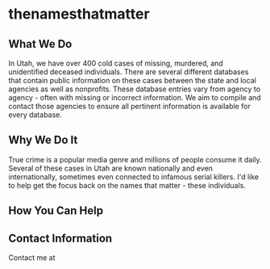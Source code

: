 # thenamesthatmatter

## What We Do
In Utah, we have over 400 cold cases of missing, murdered, and unidentified deceased individuals. There are several different databases that contain public information on these cases between the state and local agencies as well as nonprofits. These database entries vary from agency to agency - often with missing or incorrect information. We aim to compile and contact those agencies to ensure all pertinent information is available for every database.
## Why We Do It
True crime is a popular media genre and millions of people consume it daily. Several of these cases in Utah are known nationally and even internationally, sometimes even connected to infamous serial killers. I'd like to help get the focus back on the names that matter - these individuals.
## How You Can Help

## Contact Information
Contact me at 
